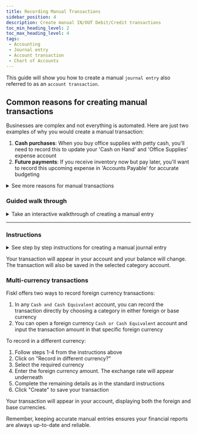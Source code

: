 ```yaml
---
title: Recording Manual Transactions
sidebar_position: 4
description: Create manual IN/OUT Debit/Credit transactions
toc_min_heading_level: 2
toc_max_heading_level: 4
tags:
 - Accounting
 - Journal entry
 - Account transaction
 - Chart of Accounts
---
```

This guide will show you how to create a manual `journal entry` also referred to as an `account transaction`.

## Common reasons for creating manual transactions

Businesses are complex and not everything is automated. Here are just two examples of why you would create a manual transaction:

1. **Cash purchases**: When you buy office supplies with petty cash, you'll need to record this to update your 'Cash on Hand' and 'Office Supplies' expense account
2. **Future payments**: If you receive inventory now but pay later, you'll want to record this upcoming expense in 'Accounts Payable' for accurate budgeting

<details>
<summary>See more reasons for manual transactions </summary>

1. Recording cash transactions - Essential for keeping an accurate record of cash flows that aren't processed through electronic means, such as petty cash expenses
2. Adjusting entries at month-end or year-end - Crucial for ensuring financial statements reflect the correct revenues and expenses within the appropriate accounting period
3. Depreciation of assets - Important for reflecting the consumption of the economic benefits of fixed assets over their useful lives
4. Accruals for unpaid expenses or unearned revenue - Necessary for compliance with the accrual basis of accounting, ensuring expenses and revenues are matched to the period in which they are incurred or earned, regardless of cash movement
5. Recording non-monetary transactions like bartering - Important for capturing the exchange of goods or services where no cash is involved, affecting the financial position and performance of the business
6. Correcting errors in previously recorded transactions - Critical for maintaining the integrity and accuracy of accounting records
7. Creating Opening and Closing balances - Fundamental for starting new accounting periods correctly and closing out the books at period end

</details>

### Guided walk through

<details>
<summary>Take an interactive walkthrough of creating a manual entry</summary>

<div style={{ position: 'relative', paddingBottom: '56.25%', height: 0, width: '100%' }}>
<iframe
style={{ position: 'absolute', top: 0, left: 0, width: '100%', height: '100%', border: 0 }}
src="https://demo.fiskl.com/e/clzo5r09n0001me0cc2itnijh/tour"
allowFullScreen
webkitallowfullscreen="true"
mozallowfullscreen="true"
allowtransparency="true"
></iframe>
</div>
</details>

---

### Instructions

<details>
<summary>See step by step instructions for creating a manual journal entry</summary>

1. Navigate using the left menu to `Accounting > Chart of Accounts`
1. Choose `Assets > Cash & Cash Equivalents` to expand and see all of its accounts (As the business owner you would typically be adding journal entries directly to their accounts in `Cash & Cash Equivalents` and `Credit Cards`)
1. Select the account you are adding the transaction to
1. Choose if you want to debit or credit the account. When working from what we term the `money accounts` it can be useful to use the IN/OUT notion of money flowing into or out of the account
1. Enter a name for your transaction
1. Assign a category by selecting an available category from the category selector
1. You can add a tax, create a new tax or leave empty if there was no tax
1. Enter the transaction amount
1. Select client and vendor if this transaction is associated with either or both
1. Click on the # icon to add a reference number if needed
1. To add an attachment, click on the paperclip icon
1. Click "Create" to save your transaction

</details>

Your transaction will appear in your account and your balance will change. The transaction will also be saved in the selected category account.

### Multi-currency transactions

Fiskl offers two ways to record foreign currency transactions:

1. In any `Cash and Cash Equivalent` account, you can record the transaction directly by choosing a category in either foreign or base currency
1. You can open a foreign currency `Cash or Cash Equivalent` account and input the transaction amount in that specific foreign currency

To record in a different currency:

1. Follow steps 1-4 from the instructions above
1. Click on "Record in different currency?"
1. Select the required currency
1. Enter the foreign currency amount. The exchange rate will appear underneath
1. Complete the remaining details as in the standard instructions
1. Click "Create" to save your transaction

Your transaction will appear in your account, displaying both the foreign and base currencies.

Remember, keeping accurate manual entries ensures your financial reports are always up-to-date and reliable.

